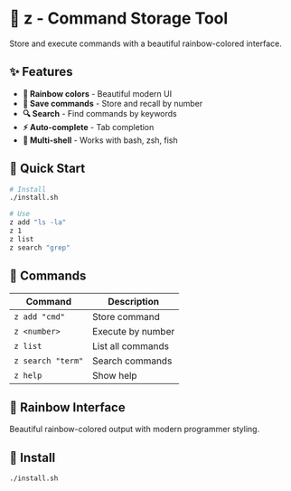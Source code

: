 # 🌈 z - Command Storage Tool

Store and execute commands with a beautiful rainbow-colored interface.

## ✨ Features

- **🎨 Rainbow colors** - Beautiful modern UI
- **💾 Save commands** - Store and recall by number
- **🔍 Search** - Find commands by keywords
- **⚡ Auto-complete** - Tab completion
- **🔄 Multi-shell** - Works with bash, zsh, fish

## 🚀 Quick Start

```bash
# Install
./install.sh

# Use
z add "ls -la"
z 1
z list
z search "grep"
```

## 📖 Commands

| Command | Description |
|---------|-------------|
| `z add "cmd"` | Store command |
| `z <number>` | Execute by number |
| `z list` | List all commands |
| `z search "term"` | Search commands |
| `z help` | Show help |

## 🎨 Rainbow Interface

Beautiful rainbow-colored output with modern programmer styling.

## 🔧 Install

```bash
./install.sh
```